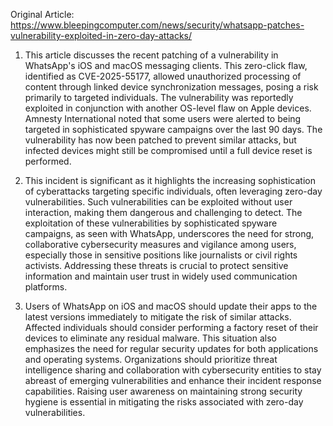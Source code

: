 Original Article: https://www.bleepingcomputer.com/news/security/whatsapp-patches-vulnerability-exploited-in-zero-day-attacks/

1) This article discusses the recent patching of a vulnerability in WhatsApp's iOS and macOS messaging clients. This zero-click flaw, identified as CVE-2025-55177, allowed unauthorized processing of content through linked device synchronization messages, posing a risk primarily to targeted individuals. The vulnerability was reportedly exploited in conjunction with another OS-level flaw on Apple devices. Amnesty International noted that some users were alerted to being targeted in sophisticated spyware campaigns over the last 90 days. The vulnerability has now been patched to prevent similar attacks, but infected devices might still be compromised until a full device reset is performed.

2) This incident is significant as it highlights the increasing sophistication of cyberattacks targeting specific individuals, often leveraging zero-day vulnerabilities. Such vulnerabilities can be exploited without user interaction, making them dangerous and challenging to detect. The exploitation of these vulnerabilities by sophisticated spyware campaigns, as seen with WhatsApp, underscores the need for strong, collaborative cybersecurity measures and vigilance among users, especially those in sensitive positions like journalists or civil rights activists. Addressing these threats is crucial to protect sensitive information and maintain user trust in widely used communication platforms.

3) Users of WhatsApp on iOS and macOS should update their apps to the latest versions immediately to mitigate the risk of similar attacks. Affected individuals should consider performing a factory reset of their devices to eliminate any residual malware. This situation also emphasizes the need for regular security updates for both applications and operating systems. Organizations should prioritize threat intelligence sharing and collaboration with cybersecurity entities to stay abreast of emerging vulnerabilities and enhance their incident response capabilities. Raising user awareness on maintaining strong security hygiene is essential in mitigating the risks associated with zero-day vulnerabilities.